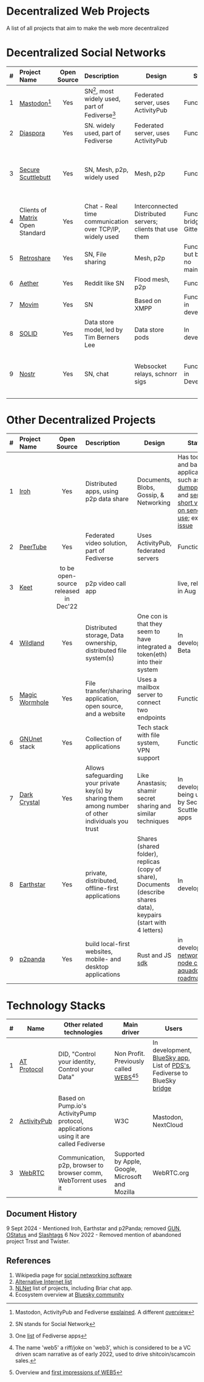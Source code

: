 # Decentralized Web Projects
A list of all projects that aim to make the web more decentralized

# Decentralized Social Networks 

| # |   Project Name  |  Open Source |  Description                 |  Design           | Status       |  Link(s)|
|-|:----------------|:------------:|:-------------------------------|-------------------|--------------|--------|
|1| [Mastodon](https://joinmastodon.org/)[^1]    | Yes | SN[^2], most widely used, part of Fediverse[^3] |Federated server, uses ActivityPub| Functional|  [site](https://joinmastodon.org/) |
|2| [Diaspora](https://diasporafoundation.org)| Yes | SN. widely used, part of Fediverse  |Federated server, uses ActivityPub| Functional |  [site](https://diasporafoundation.org)|
|3| [Secure Scuttlebutt](https://scuttlebutt.nz)| Yes |SN, Mesh, p2p, widely used |Mesh, p2p|Functional    |[site](https://scuttlebutt.nz), [Another version, Manyverse](https://www.manyver.se/), [SSB Protocol guide](https://ssbc.github.io/scuttlebutt-protocol-guide)|
|4|Clients of [Matrix](https://matrix.org/) Open Standard|Yes|Chat - Real time communication over TCP/IP, widely used|Interconnected Distributed servers; clients that use them|Functional; bridges for Gitter, XMPP|[site](https://matrix.org/)|
|5| [Retroshare](https://retroshare.cc)   | Yes          |SN, File sharing    |Mesh, p2p          |Functional but breaking, no maintenance|[site](https://retroshare.cc), [Github](https://github.com/RetroShare/RetroShare)|
|6| [Aether](https://getaether.net)| Yes  |Reddit like SN |Flood mesh, p2p  |Functional    |[site and about info](https://getaether.net/about-contact/) |
|7|[Movim](https://github.com/movim/movim)| Yes|SN| Based on XMPP |Functional, in development|[site](https://movim.eu/), [Github](https://github.com/movim/movim)|
|8| [SOLID](https://solidproject.org)| Yes|Data store model, led by Tim Berners Lee|Data store pods     |In development| [site](https://solidproject.org) |
|9|[Nostr](https://github.com/nostr-protocol/nostr)|Yes|SN, chat          |Websocket relays, schnorr sigs  |Functional, in Development|[Intro to Nostr](https://github.com/nostr-protocol/nostr), [Awesome Nostr List](https://github.com/aljazceru/awesome-nostr), [NIP](https://github.com/nostr-protocol/nips), client [list](https://github.com/vishalxl/Nostr-Clients-Features-List)|


# Other Decentralized Projects
| # |   Project Name  |  Open Source |  Description                 |  Design           | Status       |  Link(s)|
|-|:----------------|:------------:|:-------------------------------|-------------------|--------------|--------|
|1|[Iroh](https://www.iroh.computer/)|Yes| Distributed apps, using p2p data share| Documents, Blobs, Gossip, & Networking| Has tools, and basic applications such as [dumppipe](https://www.dumbpipe.dev/) and [sendme](https://github.com/n0-computer/sendme); [short video on sendme use](https://twitter.com/iroh_n0/status/1737854297122197741); example [issue](https://github.com/n0-computer/iroh/issues/2317)|  [Iroh Github](https://github.com/n0-computer/iroh)|
|2|[PeerTube](https://joinpeertube.org)|Yes|Federated video solution, part of Fediverse |Uses ActivityPub, federated servers | Functional| [site](https://joinpeertube.org/), [BitcoinTV - an instance of PeerTube](https://bitcointv.com)|
|3|[Keet](https://keet.io/)|to be open-source released in Dec'22|p2p video call app| | live, released in Aug 2022| [annoucnement](https://bitcoinmagazine.com/technical/keet-the-decentralized-communications-app)|
|4|[Wildland](https://wildland.io) |Yes  |Distributed storage, Data ownership, distributed file system(s)   |One con is that they seem to have integrated a token(eth) into their system|In development, Beta| [site](https://wildland.io), [introduction to Wildland](https://golem.foundation/2020/04/09/wildland.html)|
|5|[Magic Wormhole](https://github.com/magic-wormhole/magic-wormhole) |Yes          |File transfer/sharing application, open source, and a website| Uses a mailbox server to connect two endpoints| Functional | [Github](https://github.com/magic-wormhole/magic-wormhole), [docs](https://magic-wormhole.readthedocs.io/en/latest/), [file transfer site](https://wormhole.app/)|
|6|[GNUnet](https://www.gnunet.org) stack |Yes |Collection of applications|Tech stack with file system, VPN support| Functional| [how to use](https://www.gnunet.org/en/use.html), tool [Anastasis](https://anastasis.lu/en/index.html) for password recovery|
|7|[Dark Crystal](https://darkcrystal.pw/)| Yes | Allows safeguarding your private key(s) by sharing them among number of other individuals you trust| Like Anastasis;  shamir secret sharing and similar techniques| In development, being used by Secure Scuttlebutt apps| [Protocol spec](https://darkcrystal.pw/protocol-specification/)
|8|[Earthstar](https://earthstar-project.org/) | Yes| private, distributed, offline-first applications | Shares (shared folder), replicas (copy of share), Documents (describe shares data), keypairs (start with 4 letters)| In development | [How Earthstar works](https://earthstar-project.org/docs/how-it-works)| 
|9|[p2panda](https://p2panda.org/)| Yes | build local-first websites, mobile- and desktop applications | Rust and JS [sdk](https://p2panda.org/sdks/)  | in development, [network node called aquadoggo](https://github.com/p2panda/aquadoggo/), [roadmap](https://p2panda.org/about/roadmap) | [History of p2panda](https://p2panda.org/about/history)

# Technology Stacks

|#| Name           | Other related technologies | Main driver |  Users      |
|-|----------------|----------------------------|-------------|-------------|
|1|[AT Protocol](https://atproto.com/)  |DID, "Control your identity, Control your Data" |Non Profit. Previously called [WEB5](https://developer.tbd.website/projects/web5/)[^4][^5]    |In development, [BlueSky app](https://bsky.app/), List of [PDS's](https://blue.mackuba.eu/directory/pdses), Fediverse to BlueSky [bridge](https://fed.brid.gy/)  | 
|2|[ActivityPub](https://en.wikipedia.org/wiki/ActivityPub)     |Based on Pump.io's ActivityPump protocol, applications using it are called Fediverse | W3C            | Mastodon, NextCloud |
|3|[WebRTC](https://webrtc.org)|Communication, p2p, browser to browser comm, WebTorrent uses it |Supported by Apple, Google, Microsoft and Mozilla| WebRTC.org |


## Document History

9 Sept 2024 - Mentioned Iroh, Earthstar and p2Panda; removed [GUN](https://gun.eco/), [OStatus](https://en.wikipedia.org/wiki/OStatus) and [Slashtags](https://github.com/synonymdev/slashtags)
6 Nov 2022 - Removed mention of abandoned project Trsst and Twister. 

[^1]: Mastodon, ActivityPub and Fediverse [explained](https://savjee.be/videos/simply-explained/mastodon-and-fediverse-explained). A different [overview](https://nerdica.net/display/84f7f58b-11196d1d6724ab77-583f6578)
[^2]: SN stands for Social Network
[^3]: One [list](https://delightful.club/delightful-fediverse-apps) of Fediverse apps
[^4]: The name 'web5' a riff/joke on 'web3', which is considered to be a VC driven scam narrative as of early 2022, used to drive shitcoin/scamcoin sales.
[^5]: Overview and [first impressions of WEB5](https://educatedguesswork.org/posts/web5-first-impressions)


## References
1. Wikipedia page for [social networking software](https://en.wikipedia.org/wiki/Comparison_of_software_and_protocols_for_distributed_social_networking)
2. [Alternative Internet list](https://github.com/redecentralize/alternative-internet)
3. [NLNet](https://nlnet.nl/project/current.html) list of projects, including Briar chat app.
4. Ecosystem overview at [Bluesky community](https://gitlab.com/bluesky-community1/decentralized-ecosystem/-/blob/master/README.md)
